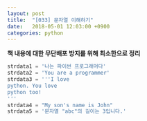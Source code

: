 ```yaml
---
layout: post
title:  "[033] 문자열 이해하기"
date:   2018-05-01 12:03:00 +0900
categories: python
---
```

**책 내용에 대한 무단배포 방지를 위해 최소한으로 정리**

```python
strdata1 = '나는 파이썬 프로그래머다'
strdata2 = 'You are a programmer'
strdata3 = '''I love
python. You love
python too!
'''
strdata4 = "My son's name is John"
strdata5 = '문자열 "abc"의 길이는 3입니다.'
```

